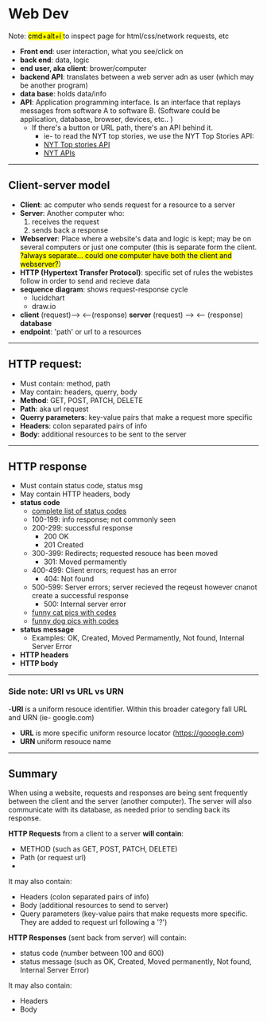 # Web Dev
Note: <mark> cmd+alt+i </mark>to inspect page for html/css/network requests, etc
- **Front end**: user interaction, what you see/click on
- **back end**: data, logic
- **end user, aka client**: brower/computer
- **backend API**: translates between a web server adn as user (which may be another program)
- **data base**: holds data/info
- **API**: Application programming interface. Is an interface that replays messages from software A to software B.  (Software could be application, database, browser, devices, etc.. )
  - If there's a button or URL path, there's an API behind it. 
    - ie- to read the NYT top stories, we use the NYT Top Stories API:
    - [NYT Top stories API](https://developer.nytimes.com/docs/top-stories-product/1/overview)
    - [NYT APIs](https://developer.nytimes.com/apis)
---
## Client-server model
- **Client**: ac computer who sends request for a resource to a server  
- **Server**: Another computer who:
   1. receives the request 
   2. sends back a response
- **Webserver**: Place where a website's data and logic is kept; may be on several computers or just one computer (this is separate form the client. <mark> ?always separate... could one computer have both the client and webserver?</mark>)
- **HTTP (Hypertext Transfer Protocol)**: specific set of rules the webistes follow in order to send and recieve data
- **sequence diagram**: shows request-response cycle
  - lucidchart
  - draw.io
- **client** (request)--> <--(response) **server** (request) --> <-- (response) **database**
- **endpoint**: 'path' or url to a resources
---

## HTTP request: 
- Must contain: method, path
- May contain: headers, querry, body
- **Method**: GET, POST, PATCH, DELETE
- **Path**: aka url request
- **Querry parameters**: key-value pairs that make a request more specific 
- **Headers**: colon separated pairs of info
- **Body**: additional resources to be sent to the server
---
## HTTP response
- Must contain status code, status msg
- May contain HTTP headers, body
- **status code**
  - [complete list of status codes](https://developer.mozilla.org/en-US/docs/Web/HTTP/Status)
  - 100-199: info response; not commonly seen
  - 200-299: successful response
    - 200 OK
    - 201 Created
  - 300-399: Redirects; requested resouce has been moved
    - 301: Moved permamently
  - 400-499: Client errors; request has an error
    - 404: Not found
  - 500-599: Server errors; server recieved the reqeust however cnanot create a successful response
    - 500: Internal server error
  - [funny cat pics with codes](http.cat)  
  - [funny dog pics with codes](httpstatus.dogs.com)
- **status message** 
  - Examples: OK, Created, Moved Permamently, Not found, Internal Server Error
- **HTTP headers**
- **HTTP body**
---
### Side note: URI vs URL vs URN
-**URI** is a uniform resouce identifier.  Within this broader category fall URL and URN (ie- google.com)
   - **URL** is more specific uniform resource locator (https://gooogle.com)
   - **URN** uniform resouce name 
---
## Summary
When using a website, requests and responses are being sent frequently between the client and the server (another computer).  The server will also communicate with its database, as needed prior to sending back its response.

**HTTP Requests** from a client to a server **will contain**:
- METHOD (such as GET, POST, PATCH, DELETE)
- Path (or request url)  
- 
It may also contain:
- Headers (colon separated pairs of info)
- Body (additional resources to send to server)
- Query parameters (key-value pairs that make requests more specific. They are added to request url following a '?')

**HTTP Responses** (sent back from server) will contain:
- status code (number between 100 and 600)
- status message (such as OK, Created, Moved permanently, Not found, Internal Server Error)  

It may also contain:
- Headers
- Body
